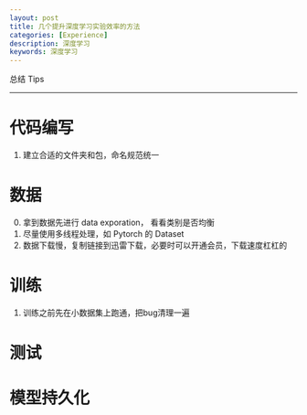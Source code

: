 ```yaml
---
layout: post
title: 几个提升深度学习实验效率的方法
categories: [Experience]
description: 深度学习
keywords: 深度学习
---
```


总结 Tips

---
# 代码编写
1. 建立合适的文件夹和包，命名规范统一


# 数据
0. 拿到数据先进行 data exporation， 看看类别是否均衡
1. 尽量使用多线程处理，如 Pytorch 的 Dataset
2. 数据下载慢，复制链接到迅雷下载，必要时可以开通会员，下载速度杠杠的




# 训练
1. 训练之前先在小数据集上跑通，把bug清理一遍


# 测试


# 模型持久化









